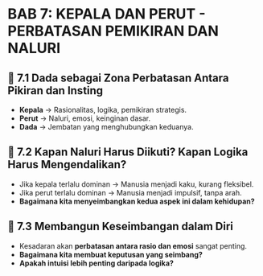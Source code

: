 # BAB 7: KEPALA DAN PERUT - PERBATASAN PEMIKIRAN DAN NALURI

## 📌 7.1 Dada sebagai Zona Perbatasan Antara Pikiran dan Insting
- **Kepala** → Rasionalitas, logika, pemikiran strategis.
- **Perut** → Naluri, emosi, keinginan dasar.
- **Dada** → Jembatan yang menghubungkan keduanya.

## 📌 7.2 Kapan Naluri Harus Diikuti? Kapan Logika Harus Mengendalikan?
- Jika kepala terlalu dominan → Manusia menjadi kaku, kurang fleksibel.
- Jika perut terlalu dominan → Manusia menjadi impulsif, tanpa arah.
- **Bagaimana kita menyeimbangkan kedua aspek ini dalam kehidupan?**

## 📌 7.3 Membangun Keseimbangan dalam Diri
- Kesadaran akan **perbatasan antara rasio dan emosi** sangat penting.
- **Bagaimana kita membuat keputusan yang seimbang?**
- **Apakah intuisi lebih penting daripada logika?**
